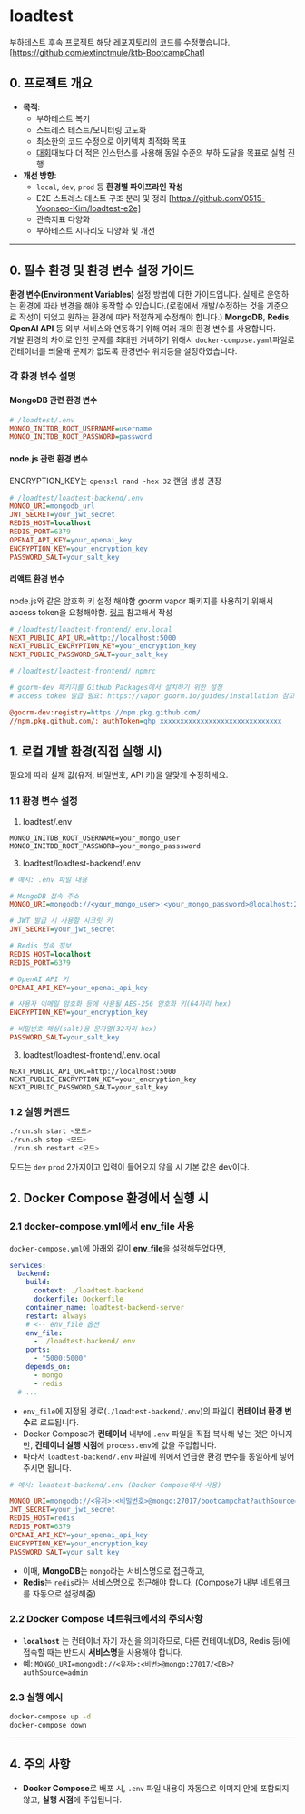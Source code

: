 # loadtest

부하테스트 후속 프로젝트
해당 레포지토리의 코드를 수정했습니다. [https://github.com/extinctmule/ktb-BootcampChat]

## 0. 프로젝트 개요

- **목적**:
  - 부하테스트 복기
  - 스트레스 테스트/모니터링 고도화
  - 최소한의 코드 수정으로 아키텍처 최적화 목표
  - [대회](https://gem-waste-46b.notion.site/16f5b5b9a26d802fbe43e8a7828078e9?pvs=4)때보다 더 적은 인스턴스를 사용해 동일 수준의 부하 도달을 목표로 실험 진행
- **개선 방향**:
  - `local`, `dev`, `prod` 등 **환경별 파이프라인 작성**
  - E2E 스트레스 테스트 구조 분리 및 정리 [https://github.com/0515-Yoonseo-Kim/loadtest-e2e]
  - 관측지표 다양화
  - 부하테스트 시나리오 다양화 및 개선
---
## 0. 필수 환경 및 환경 변수 설정 가이드
**환경 변수(Environment Variables)** 설정 방법에 대한 가이드입니다. 실제로 운영하는 환경에 따라 변경을 해야 동작할 수 있습니다.(로컬에서 개발/수정하는 것을 기준으로 작성이 되었고 원하는 환경에 따라 적절하게 수정해야 합니다.)
**MongoDB**, **Redis**, **OpenAI API** 등 외부 서비스와 연동하기 위해 여러 개의 환경 변수를 사용합니다.  
개발 환경의 차이로 인한 문제를 최대한 커버하기 위해서 `docker-compose.yaml`파일로 컨테이너를 띄울때 문제가 없도록 환경변수 위치등을 설정하였습니다.

### 각 환경 변수 설명
#### MongoDB 관련 환경 변수 
```ini
# /loadtest/.env
MONGO_INITDB_ROOT_USERNAME=username
MONGO_INITDB_ROOT_PASSWORD=password
```
#### node.js 관련 환경 변수
ENCRYPTION_KEY는 `openssl rand -hex 32` 랜덤 생성 권장

```ini
# /loadtest/loadtest-backend/.env
MONGO_URI=mongodb_url
JWT_SECRET=your_jwt_secret
REDIS_HOST=localhost
REDIS_PORT=6379
OPENAI_API_KEY=your_openai_key
ENCRYPTION_KEY=your_encryption_key
PASSWORD_SALT=your_salt_key
```

#### 리액트 환경 변수
node.js와 같은 암호화 키 설정 해야함
goorm vapor 패키지를 사용하기 위해서 access token을 요청해야함. [링크](https://vapor.goorm.io/guides/installation) 참고해서 작성 

```ini
# /loadtest/loadtest-frontend/.env.local
NEXT_PUBLIC_API_URL=http://localhost:5000
NEXT_PUBLIC_ENCRYPTION_KEY=your_encryption_key
NEXT_PUBLIC_PASSWORD_SALT=your_salt_key
```

```ini
# /loadtest/loadtest-frontend/.npmrc

# goorm-dev 패키지를 GitHub Packages에서 설치하기 위한 설정
# access token 발급 필요: https://vapor.goorm.io/guides/installation 참고

@goorm-dev:registry=https://npm.pkg.github.com/
//npm.pkg.github.com/:_authToken=ghp_xxxxxxxxxxxxxxxxxxxxxxxxxxxxxx

```


## 1. 로컬 개발 환경(직접 실행 시)
필요에 따라 실제 값(유저, 비밀번호, API 키)을 알맞게 수정하세요.
### 1.1 환경 변수 설정

1) loadtest/.env
```ìni
MONGO_INITDB_ROOT_USERNAME=your_mongo_user
MONGO_INITDB_ROOT_PASSWORD=your_mongo_passsword
```

3) loadtest/loadtest-backend/.env

```ini
# 예시: .env 파일 내용

# MongoDB 접속 주소
MONGO_URI=mongodb://<your_mongo_user>:<your_mongo_password>@localhost:27017/bootcampchat?authSource=admin

# JWT 발급 시 사용할 시크릿 키
JWT_SECRET=your_jwt_secret

# Redis 접속 정보
REDIS_HOST=localhost
REDIS_PORT=6379

# OpenAI API 키
OPENAI_API_KEY=your_openai_api_key

# 사용자 이메일 암호화 등에 사용될 AES-256 암호화 키(64자리 hex)
ENCRYPTION_KEY=your_encryption_key

# 비밀번호 해싱(salt)용 문자열(32자리 hex)
PASSWORD_SALT=your_salt_key
```

3) loadtest/loadtest-frontend/.env.local

```ìni
NEXT_PUBLIC_API_URL=http://localhost:5000
NEXT_PUBLIC_ENCRYPTION_KEY=your_encryption_key
NEXT_PUBLIC_PASSWORD_SALT=your_salt_key
```
### 1.2 실행 커맨드
```sh
./run.sh start <모드>
./run.sh stop <모드>
./run.sh restart <모드>
```
모드는 `dev` `prod` 2가지이고 입력이 들어오지 않을 시 기본 값은 dev이다.

## 2. Docker Compose 환경에서 실행 시

### 2.1 docker-compose.yml에서 env_file 사용

`docker-compose.yml`에 아래와 같이 **env_file**을 설정해두었다면,

```yaml
services:
  backend:
    build:
      context: ./loadtest-backend
      dockerfile: Dockerfile
    container_name: loadtest-backend-server
    restart: always
    # <-- env_file 옵션
    env_file:
      - ./loadtest-backend/.env
    ports:
      - "5000:5000"
    depends_on:
      - mongo
      - redis
  # ...
```

- `env_file`에 지정된 경로(`./loadtest-backend/.env`)의 파일이 **컨테이너 환경 변수**로 로드됩니다.
- Docker Compose가 **컨테이너** 내부에 `.env` 파일을 직접 복사해 넣는 것은 아니지만, **컨테이너 실행 시점**에 `process.env`에 값을 주입합니다.
- 따라서 `loadtest-backend/.env` 파일에 위에서 언급한 환경 변수를 동일하게 넣어주시면 됩니다.

```ini
# 예시: loadtest-backend/.env (Docker Compose에서 사용)

MONGO_URI=mongodb://<유저>:<비밀번호>@mongo:27017/bootcampchat?authSource=admin
JWT_SECRET=your_jwt_secret
REDIS_HOST=redis
REDIS_PORT=6379
OPENAI_API_KEY=your_openai_api_key
ENCRYPTION_KEY=your_encryption_key
PASSWORD_SALT=your_salt_key
```

- 이때, **MongoDB**는 `mongo`라는 서비스명으로 접근하고,  
- **Redis**는 `redis`라는 서비스명으로 접근해야 합니다. (Compose가 내부 네트워크를 자동으로 설정해줌)

### 2.2 Docker Compose 네트워크에서의 주의사항

- **`localhost`** 는 컨테이너 자기 자신을 의미하므로, 다른 컨테이너(DB, Redis 등)에 접속할 때는 반드시 **서비스명**을 사용해야 합니다.
- 예: `MONGO_URI=mongodb://<유저>:<비번>@mongo:27017/<DB>?authSource=admin`

### 2.3 실행 예시

```sh
docker-compose up -d
docker-compose down
```

---

## 4. 주의 사항
 - **Docker Compose**로 배포 시, `.env` 파일 내용이 자동으로 이미지 안에 포함되지 않고, **실행 시점**에 주입됩니다.  
